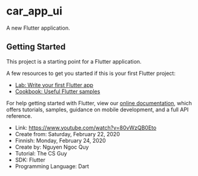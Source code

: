 # car_app_ui

A new Flutter application.

## Getting Started

This project is a starting point for a Flutter application.

A few resources to get you started if this is your first Flutter project:

- [Lab: Write your first Flutter app](https://flutter.dev/docs/get-started/codelab)
- [Cookbook: Useful Flutter samples](https://flutter.dev/docs/cookbook)

For help getting started with Flutter, view our
[online documentation](https://flutter.dev/docs), which offers tutorials,
samples, guidance on mobile development, and a full API reference.

- Link: https://www.youtube.com/watch?v=80vWzQB0Eto 
- Create from: Saturday, February 22, 2020
- Finnish: Monday, February 24, 2020
- Create by: Nguyen Ngoc Quy
- Tutorial: The CS Guy
- SDK: Flutter
- Programming Language: Dart
